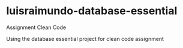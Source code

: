 # luisraimundo-database-essential

Assignment Clean Code

Using the database essential project for clean code assignment
